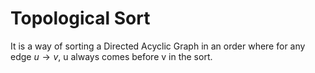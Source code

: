 # Topological Sort

It is a way of sorting a Directed Acyclic Graph in an order where for any edge $u \to v$, u always comes before v in the sort.

